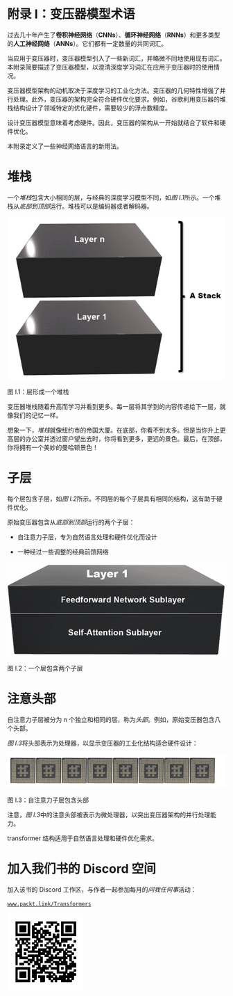 # 附录 I：变压器模型术语

过去几十年产生了**卷积神经网络**（**CNNs**）、**循环神经网络**（**RNNs**）和更多类型的**人工神经网络**（**ANNs**）。它们都有一定数量的共同词汇。

当应用于变压器时，变压器模型引入了一些新词汇，并略微不同地使用现有词汇。本附录简要描述了变压器模型，以澄清深度学习词汇在应用于变压器时的使用情况。

变压器模型架构的动机取决于深度学习的工业化方法。变压器的几何特性增强了并行处理。此外，变压器的架构完全符合硬件优化要求。例如，谷歌利用变压器的堆栈结构设计了领域特定的优化硬件，需要较少的浮点数精度。

设计变压器模型意味着考虑硬件。因此，变压器的架构从一开始就结合了软件和硬件优化。

本附录定义了一些神经网络语言的新用法。

# 堆栈

一个*堆栈*包含大小相同的层，与经典的深度学习模型不同，如*图 I.1*所示。一个堆栈从*底部到顶部*运行。堆栈可以是编码器或者解码器。

![](img/B17948_Appendix_I_01.png)

图 I.1：层形成一个堆栈

变压器堆栈随着升高而学习并看到更多。每一层将其学到的内容传递给下一层，就像我们的记忆一样。

想象一下，*堆栈*就像纽约市的帝国大厦。在底部，你看不到太多。但是当你升上更高层的办公室并透过窗户望出去时，你将看到更多，更远的景色。最后，在顶部，你将拥有一个美妙的曼哈顿景色！

# 子层

每个层包含子层，如*图 I.2*所示。不同层的每个子层具有相同的结构，这有助于硬件优化。

原始变压器包含从*底部到顶部*运行的两个子层：

+   自注意力子层，专为自然语言处理和硬件优化而设计

+   一种经过一些调整的经典前馈网络

![](img/B17948_Appendix_I_02.png)

图 I.2：一个层包含两个子层

# 注意头部

自注意力子层被分为 n 个独立和相同的层，称为*头部*。例如，原始变压器包含八个头部。

*图 I.3*将头部表示为处理器，以显示变压器的工业化结构适合硬件设计：

![包含文字的图片，自动生成描述](img/B17948_Appendix_I_03.png)

图 I.3：自注意力子层包含头部

注意，*图 I.3*中的注意头部被表示为微处理器，以突出变压器架构的并行处理能力。

transformer 结构适用于自然语言处理和硬件优化需求。

# 加入我们书的 Discord 空间

加入该书的 Discord 工作区，与作者一起参加每月的*问我任何事*活动：

[`www.packt.link/Transformers`](https://www.packt.link/Transformers)

![](img/QR_Code5134042288713321484.png)

